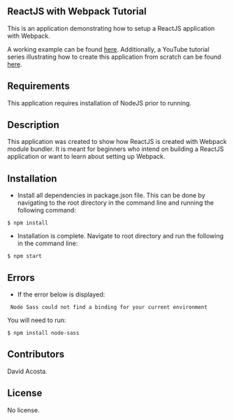 ## ReactJS with Webpack Tutorial

This is an application demonstrating how to setup a ReactJS application with Webpack.

A working example can be found [here](http://www.herokutestapp3z24.com/). Additionally, a YouTube tutorial series illustrating how to create this application from scratch can be found [here](https://www.youtube.com/playlist?list=PL3vQyqzqjZ637sWpKvniMCxdqZhnMJC1d).

## Requirements

This application requires installation of NodeJS prior to running.

## Description

This application was created to show how ReactJS is created with Webpack module bundler. It is meant for beginners who intend on building a ReactJS application or want to learn about setting up Webpack.

## Installation

- Install all dependencies in package.json file. This can be done by navigating to the root directory in the command line and running the following command:

```
$ npm install
```

- Installation is complete. Navigate to root directory and run the following in the command line:

```
$ npm start
```

## Errors
 - If the error below is displayed:

```
 Node Sass could not find a binding for your current environment
```

You will need to run:
```
$ npm install node-sass
```
 
## Contributors

David Acosta.

## License

No license.
